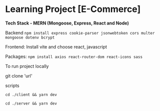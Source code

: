 # Learning Project [E-Commerce]

**Tech Stack - MERN (Mongoose, Express, React and Node)**

Backend `npm install express cookie-parser jsonwebtoken cors multer mongoose dotenv bcrypt`

Frontend: Install vite and choose react, javascript

Packages: `npm install axios react-router-dom react-icons sass`

To run project locally

git clone 'url'

scripts

`cd ./client && yarn dev`

`cd ./server && yarn dev`
